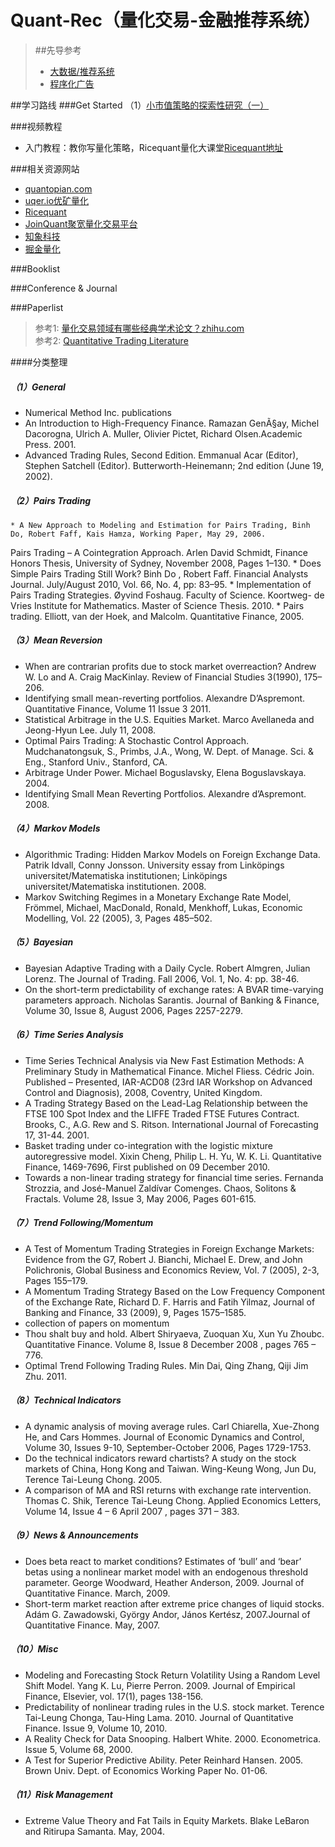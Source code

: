 # Quant-Rec（量化交易-金融推荐系统）
> ##先导参考
> * [大数据/推荐系统](https://github.com/Tulongf/Big_Data_Resources)<br> 
> * [程序化广告](https://github.com/Tulongf/Ad-Rec/)<br>

##学习路线
###Get Started
（1）[小市值策略的探索性研究（一）](https://www.joinquant.com/post/297)

###视频教程
* 入门教程：教你写量化策略，Ricequant量化大课堂[Ricequant地址](https://www.ricequant.com/community/topic/761/)


###相关资源网站
* [quantopian.com](https://www.quantopian.com/)
* [uqer.io优矿量化](https://uqer.io/home/)
* [Ricequant](https://www.ricequant.com/)
* [JoinQuant聚宽量化交易平台](https://www.joinquant.com/)
* [知象科技](https://quant.briphant.com)
* [掘金量化](http://forum.myquant.cn/)

###Booklist


###Conference & Journal


###Paperlist
> 参考1: [量化交易领域有哪些经典学术论文？zhihu.com](https://www.zhihu.com/question/34178572)<br>
> 参考2: [Quantitative Trading Literature](http://numericalmethod.com/up/quantitative-trading/literature/)

####分类整理
##### （1）General
   *  Numerical Method Inc. publications
   * An Introduction to High-Frequency Finance. Ramazan GenÃ§ay, Michel Dacorogna, Ulrich A. Muller, Olivier Pictet, Richard Olsen.Academic Press. 2001.
   * Advanced Trading Rules, Second Edition. Emmanual Acar (Editor), Stephen Satchell (Editor). Butterworth-Heinemann; 2nd edition (June 19, 2002).

##### （2）Pairs Trading
    * A New Approach to Modeling and Estimation for Pairs Trading, Binh Do, Robert Faff, Kais Hamza, Working Paper, May 29, 2006.
Pairs Trading – A Cointegration Approach. Arlen David Schmidt, Finance Honors Thesis, University of Sydney, November 2008, Pages 1–130.
    * Does Simple Pairs Trading Still Work? Binh Do , Robert Faff. Financial Analysts Journal. July/August 2010, Vol. 66, No. 4, pp: 83–95.
    * Implementation of Pairs Trading Strategies. Øyvind Foshaug. Faculty of Science. Koortweg- de Vries Institute for Mathematics. Master of Science Thesis. 2010.
    * Pairs trading. Elliott, van der Hoek, and Malcolm. Quantitative Finance, 2005.

##### （3）Mean Reversion
  * When are contrarian profits due to stock market overreaction? Andrew W. Lo and A. Craig MacKinlay. Review of Financial Studies   3(1990), 175–206.
  * Identifying small mean-reverting portfolios. Alexandre D’Aspremont. Quantitative Finance, Volume 11 Issue 3 2011.
  * Statistical Arbitrage in the U.S. Equities Market. Marco Avellaneda and Jeong-Hyun Lee. July 11, 2008.
  * Optimal Pairs Trading: A Stochastic Control Approach. Mudchanatongsuk, S., Primbs, J.A., Wong, W. Dept. of Manage. Sci. & Eng., Stanford Univ., Stanford, CA.
  * Arbitrage Under Power. Michael Boguslavsky, Elena Boguslavskaya. 2004.
  * Identifying Small Mean Reverting Portfolios. Alexandre d’Aspremont. 2008.

##### （4）Markov Models
  * Algorithmic Trading: Hidden Markov Models on Foreign Exchange Data. Patrik Idvall, Conny Jonsson. University essay from Linköpings universitet/Matematiska institutionen; Linköpings universitet/Matematiska institutionen. 2008.
  * Markov Switching Regimes in a Monetary Exchange Rate Model, Frömmel, Michael, MacDonald, Ronald, Menkhoff, Lukas, Economic Modelling, Vol. 22 (2005), 3, Pages 485–502.

##### （5）Bayesian
  * Bayesian Adaptive Trading with a Daily Cycle. Robert Almgren, Julian Lorenz. The Journal of Trading. Fall 2006, Vol. 1, No. 4: pp. 38-46.
  * On the short-term predictability of exchange rates: A BVAR time-varying parameters approach. Nicholas Sarantis. Journal of Banking & Finance, Volume 30, Issue 8, August 2006, Pages 2257-2279.

##### （6）Time Series Analysis
  * Time Series Technical Analysis via New Fast Estimation Methods: A Preliminary Study in Mathematical Finance. Michel Fliess. Cédric Join. Published – Presented, IAR-ACD08 (23rd IAR Workshop on Advanced Control and Diagnosis), 2008, Coventry, United Kingdom.
  * A Trading Strategy Based on the Lead-Lag Relationship between the FTSE 100 Spot Index and the LIFFE Traded FTSE Futures Contract. Brooks, C., A.G. Rew and S. Ritson. International Journal of Forecasting 17, 31-44. 2001.
  * Basket trading under co-integration with the logistic mixture autoregressive model. Xixin Cheng, Philip L. H. Yu, W. K. Li. Quantitative Finance, 1469-7696, First published on 09 December 2010.
  * Towards a non-linear trading strategy for financial time series. Fernanda Strozzia, and José-Manuel Zaldívar Comenges. Chaos, Solitons & Fractals. Volume 28, Issue 3, May 2006, Pages 601-615.

##### （7）Trend Following/Momentum
  * A Test of Momentum Trading Strategies in Foreign Exchange Markets: Evidence from the G7, Robert J. Bianchi, Michael E. Drew, and John Polichronis, Global Business and Economics Review, Vol. 7 (2005), 2-3, Pages 155–179.
  * A Momentum Trading Strategy Based on the Low Frequency Component of the Exchange Rate, Richard D. F. Harris and Fatih Yilmaz,   Journal of Banking and Finance, 33 (2009), 9, Pages 1575–1585.
  * collection of papers on momentum
  * Thou shalt buy and hold. Albert Shiryaeva, Zuoquan Xu, Xun Yu Zhoubc. Quantitative Finance. Volume 8, Issue 8 December 2008 , pages 765 – 776.
  * Optimal Trend Following Trading Rules. Min Dai, Qing Zhang, Qiji Jim Zhu. 2011.

##### （8）Technical Indicators
  * A dynamic analysis of moving average rules. Carl Chiarella, Xue-Zhong He, and Cars Hommes. Journal of Economic Dynamics and Control, Volume 30, Issues 9-10, September-October 2006, Pages 1729-1753.
  * Do the technical indicators reward chartists? A study on the stock markets of China, Hong Kong and Taiwan. Wing-Keung Wong, Jun Du, Terence Tai-Leung Chong. 2005.
  * A comparison of MA and RSI returns with exchange rate intervention. Thomas C. Shik, Terence Tai-Leung Chong. Applied Economics Letters, Volume 14, Issue 4 – 6 April 2007 , pages 371 – 383.

##### （9）News & Announcements
  * Does beta react to market conditions? Estimates of ‘bull’ and ‘bear’ betas using a nonlinear market model with an endogenous threshold parameter. George Woodward, Heather Anderson, 2009. Journal of Quantitative Finance. March, 2009.
  * Short-term market reaction after extreme price changes of liquid stocks. Adám G. Zawadowski, György Andor, János Kertész, 2007.Journal of Quantitative Finance. May, 2007.

##### （10）Misc
  * Modeling and Forecasting Stock Return Volatility Using a Random Level Shift Model. Yang K. Lu, Pierre Perron. 2009. Journal of Empirical Finance, Elsevier, vol. 17(1), pages 138-156.
  * Predictability of nonlinear trading rules in the U.S. stock market. Terence Tai-Leung Chonga, Tau-Hing Lama. 2010. Journal of Quantitative Finance. Issue 9, Volume 10, 2010.
  * A Reality Check for Data Snooping. Halbert White. 2000. Econometrica. Issue 5, Volume 68, 2000.
  * A Test for Superior Predictive Ability. Peter Reinhard Hansen. 2005. Brown Univ. Dept. of Economics Working Paper No. 01-06.

##### （11）Risk Management
  * Extreme Value Theory and Fat Tails in Equity Markets. Blake LeBaron and Ritirupa Samanta. May, 2004.


